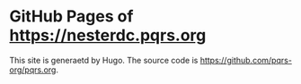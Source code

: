 # GitHub Pages of <https://nesterdc.pqrs.org>

This site is generaetd by Hugo.
The source code is <https://github.com/pqrs-org/pqrs.org>.
